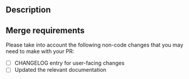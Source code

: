 ## Description

<!--
Describe the big picture of your changes here to communicate to the maintainers why we should accept this pull request. If it fixes a bug or resolves a feature request, be sure to link to that issue. Linking an issue can be done by mentioning a key word (`closes #111`, `fixes #222`, `resolve #333`) or manually on github.com, even after the pull request is created. 

Note: If your PR involves benchmarks, you can run the `Benchmarks` workflow by adding `action:benchmarks` label. The PR must be opened from Promscale branch so that Github actions can leave a comment comparing results against `master`.
-->

## Merge requirements

Please take into account the following non-code changes that you may need to make with your PR:

- [ ] CHANGELOG entry for user-facing changes
- [ ] Updated the relevant documentation
